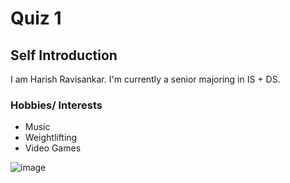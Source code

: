 # Quiz 1

## Self Introduction
I am Harish Ravisankar. I'm currently a senior majoring in IS + DS. 

### Hobbies/ Interests 
 - Music
 - Weightlifting
 - Video Games

![image](https://github.com/harishr03/Project-Management/assets/83615542/91765588-5049-4227-877b-731ef95671a3)
